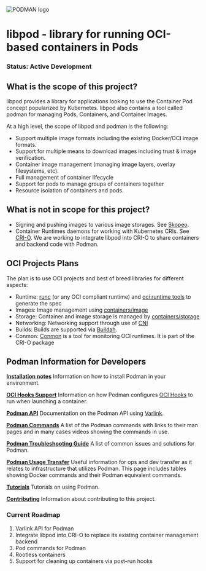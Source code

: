 ![PODMAN logo](logo/podman-logo-source.svg)
# libpod - library for running OCI-based containers in Pods

### Status: Active Development

## What is the scope of this project?

libpod provides a library for applications looking to use the Container Pod concept popularized by Kubernetes.
libpod also contains a tool called podman for managing Pods, Containers, and Container Images.

At a high level, the scope of libpod and podman is the following:

* Support multiple image formats including the existing Docker/OCI image formats.
* Support for multiple means to download images including trust & image verification.
* Container image management (managing image layers, overlay filesystems, etc).
* Full management of container lifecycle
* Support for pods to manage groups of containers together
* Resource isolation of containers and pods.

## What is not in scope for this project?

* Signing and pushing images to various image storages. See [Skopeo](https://github.com/projectatomic/skopeo/).
* Container Runtimes daemons for working with Kubernetes CRIs. See [CRI-O](https://github.com/kubernetes-sigs/cri-o). We are working to integrate libpod into CRI-O to share containers and backend code with Podman.

## OCI Projects Plans

The plan is to use OCI projects and best of breed libraries for different aspects:
- Runtime: [runc](https://github.com/opencontainers/runc) (or any OCI compliant runtime) and [oci runtime tools](https://github.com/opencontainers/runtime-tools) to generate the spec
- Images: Image management using [containers/image](https://github.com/containers/image)
- Storage: Container and image storage is managed by [containers/storage](https://github.com/containers/storage)
- Networking: Networking support through use of [CNI](https://github.com/containernetworking/cni)
- Builds: Builds are supported via [Buildah](https://github.com/projectatomic/buildah).
- Conmon: [Conmon](https://github.com/kubernetes-sigs/cri-o) is a tool for monitoring OCI runtimes. It is part of the CRI-O package

## Podman Information for Developers

**[Installation notes](install.md)**
Information on how to install Podman in your environment.

**[OCI Hooks Support](pkg/hooks/README.md)**
Information on how Podman configures [OCI Hooks][spec-hooks] to run when launching a container.

**[Podman API](API.md)**
Documentation on the Podman API using [Varlink](https://www.varlink.org/).

**[Podman Commands](commands.md)**
A list of the Podman commands with links to their man pages and in many cases videos
showing the commands in use.

**[Podman Troubleshooting Guide](troubleshooting.md)**
A list of common issues and solutions for Podman.

**[Podman Usage Transfer](transfer.md)**
Useful information for ops and dev transfer as it relates to infrastructure that utilizes Podman.  This page
includes tables showing Docker commands and their Podman equivalent commands.

**[Tutorials](docs/tutorials)**
Tutorials on using Podman.

**[Contributing](CONTRIBUTING.md)**
Information about contributing to this project.

### Current Roadmap

1. Varlink API for Podman
1. Integrate libpod into CRI-O to replace its existing container management backend
1. Pod commands for Podman
1. Rootless containers
1. Support for cleaning up containers via post-run hooks

[spec-hooks]: https://github.com/opencontainers/runtime-spec/blob/v1.0.1/config.md#posix-platform-hooks
